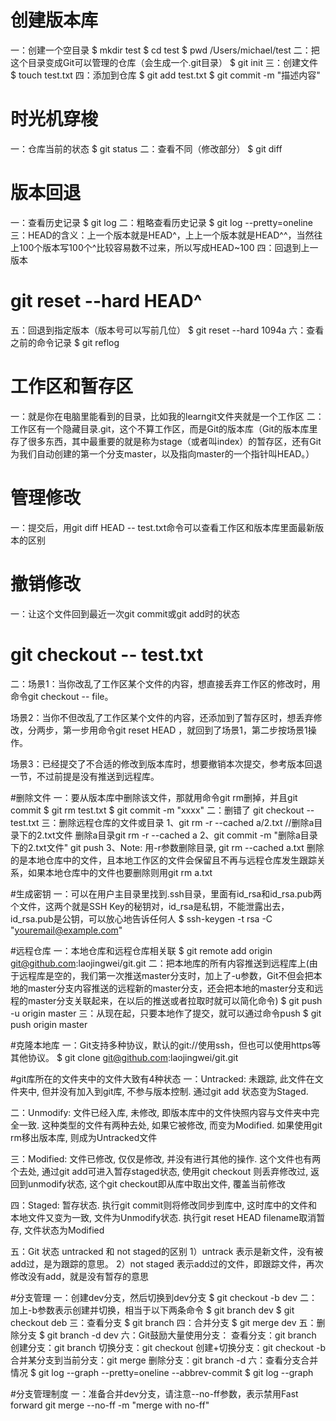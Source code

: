 # 创建版本库
一：创建一个空目录
$ mkdir test
$ cd test
$ pwd
/Users/michael/test
二：把这个目录变成Git可以管理的仓库（会生成一个.git目录）
$ git init
三：创建文件
$ touch test.txt
四：添加到仓库
$ git add test.txt
$ git commit -m "描述内容"
# 时光机穿梭
一：仓库当前的状态
$ git status
二：查看不同（修改部分）
$ git diff
# 版本回退
一：查看历史记录
$ git log
二：粗略查看历史记录
$ git log --pretty=oneline
三：HEAD的含义：上一个版本就是HEAD^，上上一个版本就是HEAD^^，当然往上100个版本写100个^比较容易数不过来，所以写成HEAD~100
四：回退到上一版本
# git reset --hard HEAD^
五：回退到指定版本（版本号可以写前几位）
$ git reset --hard 1094a
六：查看之前的命令记录
$ git reflog
# 工作区和暂存区
一：就是你在电脑里能看到的目录，比如我的learngit文件夹就是一个工作区
二：工作区有一个隐藏目录.git，这个不算工作区，而是Git的版本库（Git的版本库里存了很多东西，其中最重要的就是称为stage（或者叫index）的暂存区，还有Git为我们自动创建的第一个分支master，以及指向master的一个指针叫HEAD。）
# 管理修改
一：提交后，用git diff HEAD -- test.txt命令可以查看工作区和版本库里面最新版本的区别
# 撤销修改
一：让这个文件回到最近一次git commit或git add时的状态
# git checkout -- test.txt
二：场景1：当你改乱了工作区某个文件的内容，想直接丢弃工作区的修改时，用命令git checkout -- file。

场景2：当你不但改乱了工作区某个文件的内容，还添加到了暂存区时，想丢弃修改，分两步，第一步用命令git reset HEAD <file>，就回到了场景1，第二步按场景1操作。

场景3：已经提交了不合适的修改到版本库时，想要撤销本次提交，参考版本回退一节，不过前提是没有推送到远程库。

#删除文件
一：要从版本库中删除该文件，那就用命令git rm删掉，并且git commit
$ git rm test.txt
$ git commit -m "xxxx"
二：删错了
git checkout -- test.txt
三：删除远程仓库的文件或目录
1、git rm -r --cached a/2.txt //删除a目录下的2.txt文件   删除a目录git rm -r --cached a
2、git commit -m "删除a目录下的2.txt文件" 
git push
3、Note:
用-r参数删除目录, git rm --cached a.txt 删除的是本地仓库中的文件，且本地工作区的文件会保留且不再与远程仓库发生跟踪关系，如果本地仓库中的文件也要删除则用git rm a.txt

#生成密钥
一：可以在用户主目录里找到.ssh目录，里面有id_rsa和id_rsa.pub两个文件，这两个就是SSH Key的秘钥对，id_rsa是私钥，不能泄露出去，id_rsa.pub是公钥，可以放心地告诉任何人
$ ssh-keygen -t rsa -C "youremail@example.com"

#远程仓库
一：本地仓库和远程仓库相关联
$ git remote add origin git@github.com:laojingwei/git.git
二：把本地库的所有内容推送到远程库上(由于远程库是空的，我们第一次推送master分支时，加上了-u参数，Git不但会把本地的master分支内容推送的远程新的master分支，还会把本地的master分支和远程的master分支关联起来，在以后的推送或者拉取时就可以简化命令)
$ git push -u origin master
三：从现在起，只要本地作了提交，就可以通过命令push
$ git push origin master

#克隆本地库
一：Git支持多种协议，默认的git://使用ssh，但也可以使用https等其他协议。
$ git clone git@github.com:laojingwei/git.git

#git库所在的文件夹中的文件大致有4种状态
一：Untracked:
未跟踪, 此文件在文件夹中, 但并没有加入到git库, 不参与版本控制. 通过git add 状态变为Staged.
 
二：Unmodify:
文件已经入库, 未修改, 即版本库中的文件快照内容与文件夹中完全一致. 这种类型的文件有两种去处, 如果它被修改,
而变为Modified. 如果使用git rm移出版本库, 则成为Untracked文件
 
三：Modified:
文件已修改, 仅仅是修改, 并没有进行其他的操作. 这个文件也有两个去处, 通过git add可进入暂存staged状态,
使用git checkout 则丢弃修改过, 返回到unmodify状态, 这个git checkout即从库中取出文件, 覆盖当前修改
 
四：Staged:
暂存状态. 执行git commit则将修改同步到库中, 这时库中的文件和本地文件又变为一致, 文件为Unmodify状态.
执行git reset HEAD filename取消暂存, 文件状态为Modified
 
五：Git 状态 untracked 和 not staged的区别
1）untrack     表示是新文件，没有被add过，是为跟踪的意思。
2）not staged  表示add过的文件，即跟踪文件，再次修改没有add，就是没有暂存的意思

#分支管理
一：创建dev分支，然后切换到dev分支
$ git checkout -b dev
二：加上-b参数表示创建并切换，相当于以下两条命令
$ git branch dev
$ git checkout deb
三：查看分支
$ git branch
四：合并分支
$ git merge dev
五：删除分支
$ git branch -d dev
六：Git鼓励大量使用分支：
查看分支：git branch
创建分支：git branch <name>
切换分支：git checkout <name>
创建+切换分支：git checkout -b <name>
合并某分支到当前分支：git merge <name>
删除分支：git branch -d <name>
六：查看分支合并情况
$ git log --graph --pretty=oneline --abbrev-commit
$ git log --graph

#分支管理制度
一：准备合并dev分支，请注意--no-ff参数，表示禁用Fast forward
git merge --no-ff -m "merge with no-ff"
